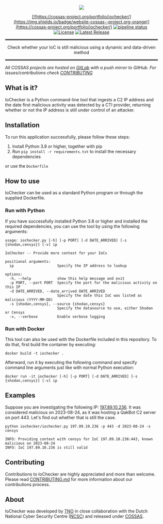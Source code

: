 <div align="center">
<a href="https://gitlab.com/cossas/iochecker/-/tree/master"><img src="iochecker-logo.jpg"/>

[![https://cossas-project.org/portfolio/iochecker/](https://img.shields.io/badge/website-cossas--project.org-orange)](https://cossas-project.org/portfolio/iochecker/)
[![pipeline status](https://gitlab.com/cossas/iochecker/badges/main/pipeline.svg)](https://gitlab.com/cossas/iochecker/badges/-/commits/main)
[![License](https://img.shields.io/badge/License-Apache_2.0-blue.svg)](https://opensource.org/licenses/Apache-2.0)
[![Latest Release](https://gitlab.com/cossas/iochecker/-/badges/release.svg)](https://gitlab.com/cossas/iochecker/-/releases)
</div></a>

<hr style="border:2px solid gray"> </hr>
<div align="center">
Check whether your IoC is still malicious using a dynamic and data-driven method
</div>
<hr style="border:2px solid gray"> </hr>

_All COSSAS projects are hosted on [GitLab](https://gitlab.com/cossas/iochecker/) with a push mirror to GitHub. For issues/contributions check [CONTRIBUTING](CONTRIBUTING)_ 

## What is it?
IoChecker is a Python command-line tool that ingests a C2 IP address and the date first malicious activity was detected by a CTI provider, returning whether or not the IP address is still under control of an attacker.

## Installation
To run this application successfully, please follow these steps:

1. Install Python 3.8 or higher, together with pip
2. Run `pip install -r requirements.txt` to install the necessary dependencies

or use the `Dockerfile` 

## How to use
IoChecker can be used as a standard Python program or through the supplied Dockerfile.

### Run with Python

If you have successfully installed Python 3.8 or higher and installed the required dependencies, you can use the tool by using the following arguments:

```
usage: iochecker.py [-h] [-p PORT] [-d DATE_ARRIVED] [-s {shodan,censys}] [-v] ip

IoChecker -- Provide more context for your IoCs

positional arguments:
  ip                    Specify the IP address to lookup

options:
  -h, --help            show this help message and exit
  -p PORT, --port PORT  Specify the port for the malicious activity on this IP
  -d DATE_ARRIVED, --date_arrived DATE_ARRIVED
                        Specify the date this IoC was listed as malicious (YYYY-MM-DD)
  -s {shodan,censys}, --source {shodan,censys}
                        Specify the datasource to use, either Shodan or Censys
  -v, --verbose         Enable verbose logging
```

### Run with Docker
This tool can also be used with the Dockerfile included in this repository. To do that, first build the container by executing:

```
docker build -t iochecker .
```

Afterward, run it by executing the following command and specify command line arguments just like with normal Python execution:

```
docker run -it iochecker [-h] [-p PORT] [-d DATE_ARRIVED] [-s {shodan,censys}] [-v] ip
```

## Examples

Suppose you are investigating the following IP: [197.89.10.236](https://feodotracker.abuse.ch/browse/host/197.89.10.236/). It was considered malicious on 2023-08-24, as it was hosting a QakBot C2 server on port 443. 
Let's find out whether that is still the case.

```
python iochecker/iochecker.py 197.89.10.236 -p 443 -d 2023-08-24 -s censys

INFO: Providing context with censys for IoC 197.89.10.236:443, known malicious on 2023-08-24
INFO: IoC 197.89.10.236 is still valid
```

## Contributing
Contributions to IoChecker are highly appreciated and more than welcome. Please read [CONTRIBUTING.md](CONTRIBUTING.md) for more information about our contributions process. 

## About
IoChecker was developed by [TNO](https://tno.nl) in close collaboration with the Dutch National Cyber Security
Centre ([NCSC](https://ncsc.nl/)) and released under [COSSAS](https://cossas-project.org).